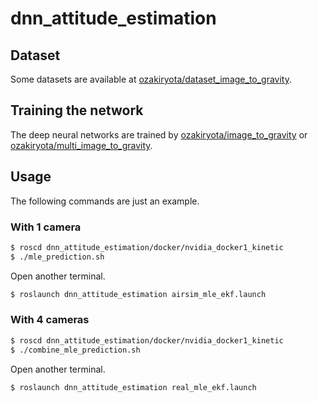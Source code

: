 # dnn_attitude_estimation
## Dataset
Some datasets are available at [ozakiryota/dataset_image_to_gravity](https://github.com/ozakiryota/dataset_image_to_gravity).
## Training the network
The deep neural networks are trained by [ozakiryota/image_to_gravity](https://github.com/ozakiryota/image_to_gravity) or [ozakiryota/multi_image_to_gravity](https://github.com/ozakiryota/multi_image_to_gravity).
## Usage
The following commands are just an example.
### With 1 camera
```bash
$ roscd dnn_attitude_estimation/docker/nvidia_docker1_kinetic
$ ./mle_prediction.sh
```
Open another terminal.
```bash
$ roslaunch dnn_attitude_estimation airsim_mle_ekf.launch
```
### With 4 cameras
```bash
$ roscd dnn_attitude_estimation/docker/nvidia_docker1_kinetic
$ ./combine_mle_prediction.sh
```
Open another terminal.
```bash
$ roslaunch dnn_attitude_estimation real_mle_ekf.launch
```
